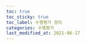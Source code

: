 ```yaml
---
toc: true
toc_sticky: true
toc_label: 수행평가 정리
categories: 수행평가
last_modified_at: 2021-06-17
---
```

